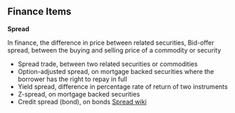 ## Finance Items

**Spread**

In finance, the difference in price between related securities, Bid-offer spread, between the buying and selling price of a commodity or security
- Spread trade, between two related securities or commodities
- Option-adjusted spread, on mortgage backed securities where the borrower has the right to repay in full
- Yield spread, difference in percentage rate of return of two instruments
- Z-spread, on mortgage backed securities
- Credit spread (bond), on bonds
[Spread wiki](https://en.wikipedia.org/wiki/Spread)
